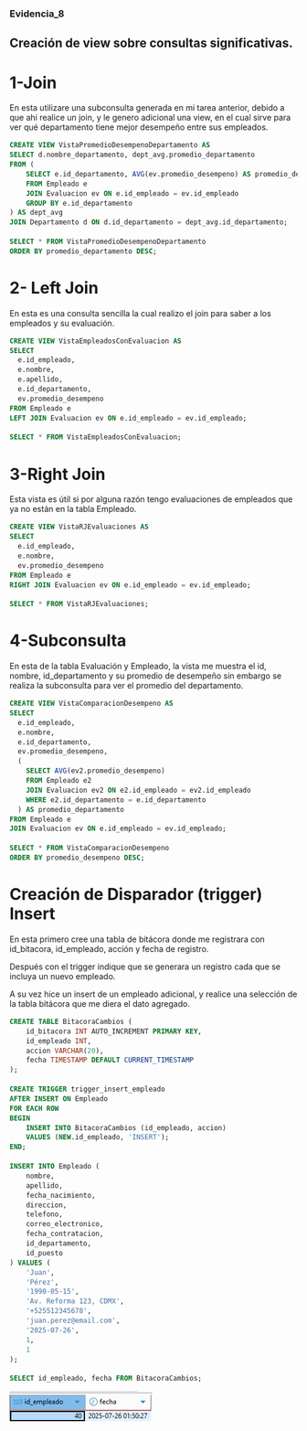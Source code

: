 
### Evidencia_8

## Creación de view sobre consultas significativas.

# 1-Join 

En esta utilizare una subconsulta generada en mi tarea anterior, debido a que ahí realice    un join, y le genero adicional una view, en el cual sirve para ver qué departamento tiene mejor desempeño entre sus empleados.

```sql
CREATE VIEW VistaPromedioDesempenoDepartamento AS
SELECT d.nombre_departamento, dept_avg.promedio_departamento
FROM (
    SELECT e.id_departamento, AVG(ev.promedio_desempeno) AS promedio_departamento
    FROM Empleado e
    JOIN Evaluacion ev ON e.id_empleado = ev.id_empleado
    GROUP BY e.id_departamento
) AS dept_avg
JOIN Departamento d ON d.id_departamento = dept_avg.id_departamento;

SELECT * FROM VistaPromedioDesempenoDepartamento
ORDER BY promedio_departamento DESC;
```

# 2- Left Join 

En esta es una consulta sencilla la cual realizo el join para saber a los empleados y su evaluación.

```sql
CREATE VIEW VistaEmpleadosConEvaluacion AS
SELECT 
  e.id_empleado,
  e.nombre,
  e.apellido,
  e.id_departamento,
  ev.promedio_desempeno
FROM Empleado e
LEFT JOIN Evaluacion ev ON e.id_empleado = ev.id_empleado;

SELECT * FROM VistaEmpleadosConEvaluacion;
```

# 3-Right Join 

Esta vista es útil si por alguna razón tengo  evaluaciones de empleados que ya no están en la tabla Empleado.


```sql
CREATE VIEW VistaRJEvaluaciones AS
SELECT 
  e.id_empleado,
  e.nombre,
  ev.promedio_desempeno
FROM Empleado e
RIGHT JOIN Evaluacion ev ON e.id_empleado = ev.id_empleado;

SELECT * FROM VistaRJEvaluaciones;
```

# 4-Subconsulta 

En esta de la tabla Evaluación y Empleado, la vista me muestra el id, nombre, id_departamento y su promedio de desempeño sin embargo se realiza la subconsulta para ver el promedio del departamento.

```sql
CREATE VIEW VistaComparacionDesempeno AS
SELECT 
  e.id_empleado,
  e.nombre,
  e.id_departamento,
  ev.promedio_desempeno,
  (
    SELECT AVG(ev2.promedio_desempeno)
    FROM Empleado e2
    JOIN Evaluacion ev2 ON e2.id_empleado = ev2.id_empleado
    WHERE e2.id_departamento = e.id_departamento
  ) AS promedio_departamento
FROM Empleado e
JOIN Evaluacion ev ON e.id_empleado = ev.id_empleado;

SELECT * FROM VistaComparacionDesempeno
ORDER BY promedio_desempeno DESC;
```

# Creación de Disparador (trigger) Insert

En esta primero cree una tabla de bitácora donde me registrara con id_bitacora, id_empleado, acción y fecha de registro.

Después con el trigger indique que se generara un registro cada que se incluya un nuevo empleado.

A su vez hice un insert de un empleado adicional, y realice una selección de la tabla bitácora que me diera el dato agregado.

```sql
CREATE TABLE BitacoraCambios (
    id_bitacora INT AUTO_INCREMENT PRIMARY KEY,
    id_empleado INT,
    accion VARCHAR(20),
    fecha TIMESTAMP DEFAULT CURRENT_TIMESTAMP
);

CREATE TRIGGER trigger_insert_empleado
AFTER INSERT ON Empleado
FOR EACH ROW
BEGIN
    INSERT INTO BitacoraCambios (id_empleado, accion)
    VALUES (NEW.id_empleado, 'INSERT');
END;

INSERT INTO Empleado (
    nombre,
    apellido,
    fecha_nacimiento,
    direccion,
    telefono,
    correo_electronico,
    fecha_contratacion,
    id_departamento,
    id_puesto
) VALUES (
    'Juan',
    'Pérez',
    '1990-05-15',
    'Av. Reforma 123, CDMX',
    '+525512345678',
    'juan.perez@email.com',
    '2025-07-26',
    1,
    1
);

SELECT id_empleado, fecha FROM BitacoraCambios;
```
![alt text](image-6.png)


